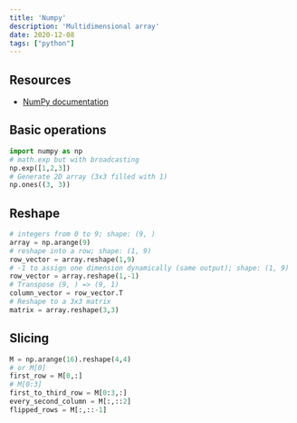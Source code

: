 ```yaml
---
title: 'Numpy'
description: 'Multidimensional array'
date: 2020-12-08
tags: ["python"]
---
```


## Resources

- [NumPy documentation](https://numpy.org/doc/stable/reference/index.html)


<mc>

<sc>

## Basic operations

```python
import numpy as np
# math.exp but with broadcasting
np.exp([1,2,3])
# Generate 2D array (3x3 filled with 1)
np.ones((3, 3))
```

</sc>

<sc>

## Reshape

```python
# integers from 0 to 9; shape: (9, )
array = np.arange(9)
# reshape into a row; shape: (1, 9)
row_vector = array.reshape(1,9)
# -1 to assign one dimension dynamically (same output); shape: (1, 9)
row_vector = array.reshape(1,-1)
# Transpose (9, ) => (9, 1)
column_vector = row_vector.T
# Reshape to a 3x3 matrix
matrix = array.reshape(3,3)
```

</sc>

<sc>

## Slicing

```python
M = np.arange(16).reshape(4,4)
# or M[0]
first_row = M[0,:]
# M[0:3]
first_to_third_row = M[0:3,:]
every_second_column = M[:,::2] 
flipped_rows = M[:,::-1]
```

</sc>

</mc>